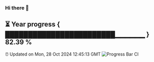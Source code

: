 ### Hi there 👋
⏳ Year progress { ████████████████████████▁▁▁▁▁▁ } 82.39 %
---
⏰ Updated on Mon, 28 Oct 2024 12:45:13 GMT
![Progress Bar CI](https://github.com/liununu/liununu/workflows/Progress%20Bar%20CI/badge.svg)
